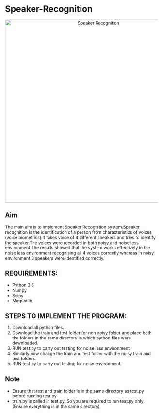 # Speaker-Recognition

<center>
<img src="https://www.mathworks.com/matlabcentral/mlc-downloads/downloads/28aafb36-9ce9-498d-8c52-be5983e1073f/dec0d528-18a8-435b-95fc-20d2a5da0854/images/screenshot.jpg" 
alt="Speaker Recognition" width="600" />
  </center>

## Aim
The main aim is to implement Speaker Recognition system.Speaker recognition is the identification of a person from characteristics of voices (voice biometrics).It takes voice of 4 different speakers and tries to identify the speaker.The voices were recorded in both noisy and noise less environment.The results showed that the system works effectively in the noise less environment recognising all 4 voices corrently whereas in noisy environment 3 speakers were identified correctly.

## REQUIREMENTS:
<ul>
  <li>
    Python 3.6 </li>
  <li>Numpy</li>
  <li>Scipy</li>
  <li>Matplotlib</li>
  </ul>

## STEPS TO IMPLEMENT THE PROGRAM:
<ol>
  <li>
    Download all python files.</li>
<li>Download the train and test folder for non noisy folder and place both the folders in the same directory in which python files were downloaded. </li>
  <li>RUN test.py to carry out testing for noise less environment.</li>
  <li>Similarly now change the train and test folder with the noisy train and test folders. </li>
  <li>RUN test.py to carry out testing for noisy environment.</li>
  </ol>
  
## Note 
<ul>
<li>Ensure that test and train folder is in the same directory as test.py before running test.py</li>
<li>train.py is called in test.py. So you are required to run test.py only.(Ensure everything is in the same directory)</li>
